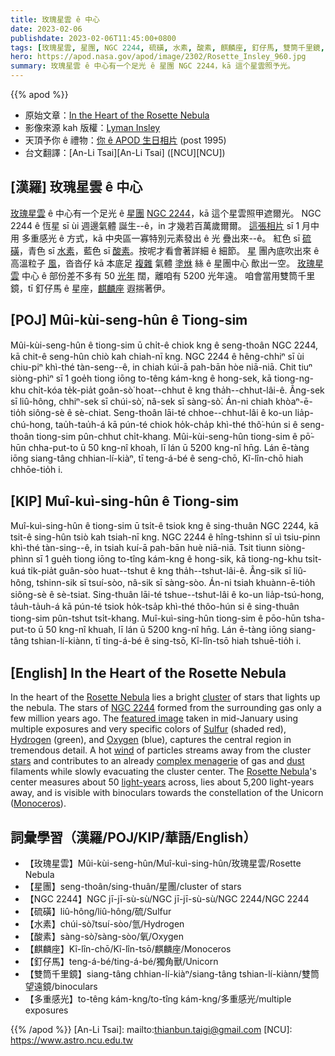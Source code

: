 ```yaml
---
title: 玫瑰星雲 ê 中心
date: 2023-02-06
publishdate: 2023-02-06T11:45:00+0800
tags: [玫瑰星雲, 星團, NGC 2244, 硫磺, 水素, 酸素, 麒麟座, 釘仔馬, 雙筒千里鏡, 多重感光]
hero: https://apod.nasa.gov/apod/image/2302/Rosette_Insley_960.jpg
summary: 玫瑰星雲 ê 中心有一个足光 ê 星團 NGC 2244，kā 這个星雲照予光。
---
```


{{% apod %}}

- 原始文章：[In the Heart of the Rosette Nebula](https://apod.nasa.gov/apod/ap230206.html)
- 影像來源 kah 版權：[Lyman Insley](https://www.instagram.com/adastro_tothestars/)
- 天頂予你 ê 禮物：[你 ê APOD 生日相片](https://apod.nasa.gov/apod/calendar/allyears.html) (post 1995)
- 台文翻譯：[An-Li Tsai][An-Li Tsai] ([NCU][NCU])

## [漢羅] 玫瑰星雲 ê 中心
[玫瑰星雲][Rosette Nebula] ê 中心有一个足光 ê [星團][cluster] [NGC 2244][NGC 2244]，kā 這个星雲照甲遮爾光。
NGC 2244 ê 恆星 sī ùi 週邊氣體 誕生--ê，in 才幾若百萬歲爾爾。
[這張相片][featured image] sī 1 月中 用 多重感光 ê 方式，kā 中央區一寡特別元素發出 ê 光 疊出來--ê。
紅色 sī [硫磺][Sulfur]，青色 sī [水素][Hydrogen]，藍色 sī [酸素][Oxygen]。按呢才看會著詳細 ê 細節。
[星][stars] 團內底吹出來 ê 高溫粒子 [風][wind]，沓沓仔 kā 本底足 [複雜][complex menagerie] 氣體 [塗烌][dust] 絲 ê 星團中心 歕出一空。
[玫瑰星雲][Rosette Nebula] 中心 ê 部份差不多有 50 [光年][light-years] 闊，離咱有 5200 光年遠。
咱會當用雙筒千里鏡，tī 釘仔馬 ê 星座，[麒麟座][Monoceros] 遐揣著伊。

## [POJ] Mûi-kùi-seng-hûn ê Tiong-sim
Mûi-kùi-seng-hûn ê tiong-sim ū chi̍t-ê chiok kng ê seng-thoân NGC 2244, kā chit-ê seng-hûn chiò kah chiah-nī kng.
NGC 2244 ê hêng-chhiⁿ sī ùi chiu-piⁿ khì-thé tàn-seng--ê, in chiah kúi-ā pah-bān hòe niā-niā.
Chit tiuⁿ siòng-phìⁿ sī 1 goe̍h tiong iōng to-têng kám-kng ê hong-sek, kā tiong-ng-khu chi̍t-kóa te̍k-pia̍t goân-sò͘ hoat--chhut ê kng tha̍h--chhut-lâi-ê.
Âng-sek sī liû-hông, chhiⁿ-sek sī chúi-sò͘, nâ-sek sī sàng-sò͘.
Án-ni chiah khòaⁿ-ē-tio̍h siông-sè ê sè-chiat.
Seng-thoân lāi-té chhoe--chhut-lâi ê ko-un lia̍p-chú-hong, tau̍h-tau̍h-á kā pún-té chiok ho̍k-cha̍p khì-thé thô͘-hún si ê seng-thoân tiong-sim pûn-chhut chi̍t-khang.
Mûi-kùi-seng-hûn tiong-sim ê pō͘-hūn chha-put-to ū 50 kng-nî khoah, lī lán ū 5200 kng-nî hn̄g.
Lán ē-tàng iōng siang-tâng chhian-lí-kiàⁿ, tī teng-á-bé ê seng-chō, Kî-lîn-chō hiah chhōe-tio̍h i.


## [KIP] Muî-kuì-sing-hûn ê Tiong-sim
Muî-kuì-sing-hûn ê tiong-sim ū tsi̍t-ê tsiok kng ê sing-thuân NGC 2244, kā tsit-ê sing-hûn tsiò kah tsiah-nī kng.
NGC 2244 ê hîng-tshinn sī uì tsiu-pinn khì-thé tàn-sing--ê, in tsiah kuí-ā pah-bān huè niā-niā.
Tsit tiunn siòng-phìnn sī 1 gue̍h tiong iōng to-tîng kám-kng ê hong-sik, kā tiong-ng-khu tsi̍t-kuá ti̍k-pia̍t guân-sòo huat--tshut ê kng tha̍h--tshut-lâi-ê.
Âng-sik sī liû-hông, tshinn-sik sī tsuí-sòo, nâ-sik sī sàng-sòo.
Án-ni tsiah khuànn-ē-tio̍h siông-sè ê sè-tsiat.
Sing-thuân lāi-té tshue--tshut-lâi ê ko-un lia̍p-tsú-hong, ta̍uh-ta̍uh-á kā pún-té tsiok ho̍k-tsa̍p khì-thé thôo-hún si ê sing-thuân tiong-sim pûn-tshut tsi̍t-khang.
Muî-kuì-sing-hûn tiong-sim ê pōo-hūn tsha-put-to ū 50 kng-nî khuah, lī lán ū 5200 kng-nî hn̄g.
Lán ē-tàng iōng siang-tâng tshian-lí-kiànn, tī ting-á-bé ê sing-tsō, Kî-lîn-tsō hiah tshuē-tio̍h i.

## [English] In the Heart of the Rosette Nebula
In the heart of the [Rosette Nebula][Rosette Nebula] lies a bright [cluster][cluster] of stars that lights up the nebula.
The stars of [NGC 2244][NGC 2244] formed from the surrounding gas only a few million years ago.
The [featured image][featured image] taken in mid-January using multiple exposures and very specific colors of [Sulfur][Sulfur] (shaded red), [Hydrogen][Hydrogen] (green), and [Oxygen][Oxygen] (blue), captures the central region in tremendous detail.
A hot [wind][wind] of particles streams away from the cluster [stars][stars] and contributes to an already [complex menagerie][complex menagerie] of gas and [dust][dust] filaments while slowly evacuating the cluster center.
The [Rosette Nebula][Rosette Nebula]'s center measures about 50 [light-years][light-years] across, lies about 5,200 light-years away, and is visible with binoculars towards the constellation of the Unicorn ([Monoceros][Monoceros]).


## 詞彙學習（漢羅/POJ/KIP/華語/English）
- 【玫瑰星雲】Mûi-kùi-seng-hûn/Muî-kuì-sing-hûn/玫瑰星雲/Rosette Nebula
- 【星團】seng-thoân/sing-thuân/星團/cluster of stars
- 【NGC 2244】NGC jī-jī-sù-sù/NGC jī-jī-sù-sù/NGC 2244/NGC 2244
- 【硫磺】liû-hông/liû-hông/硫/Sulfur
- 【水素】chúi-sò͘/tsuí-sòo/氫/Hydrogen
- 【酸素】sàng-sò͘/sàng-sòo/氧/Oxygen
- 【麒麟座】Kî-lîn-chō/Kî-lîn-tsō/麒麟座/Monoceros
- 【釘仔馬】teng-á-bé/ting-á-bé/獨角獸/Unicorn
- 【雙筒千里鏡】siang-tâng chhian-lí-kiàⁿ/siang-tâng tshian-lí-kiànn/雙筒望遠鏡/binoculars
- 【多重感光】to-têng kám-kng/to-tîng kám-kng/多重感光/multiple exposures


{{% /apod %}}
[An-Li Tsai]: mailto:thianbun.taigi@gmail.com
[NCU]: https://www.astro.ncu.edu.tw

[copyright]: https://apod.nasa.gov/apod/fap/lib/about_apod.html#srapply
[License]: https://creativecommons.org/licenses/by/2.0/

[Rosette Nebula]:https://apod.nasa.gov/apod/ap170214.html
[cluster]:https://en.wikipedia.org/wiki/Open_cluster
[NGC 2244]:https://www.youtube.com/watch?v=rQ4n2HjppWo
[featured image]:https://www.instagram.com/p/CnbqDHYuaxf/
[Sulfur]:https://periodic.lanl.gov/16.shtml
[Hydrogen]:https://periodic.lanl.gov/1.shtml
[Oxygen]:https://periodic.lanl.gov/8.shtml
[wind]:https://astronomy.swin.edu.au/cosmos/s/stellar+winds
[stars]:https://science.nasa.gov/astrophysics/focus-areas/how-do-stars-form-and-evolve
[complex menagerie]:https://assets3.thrillist.com/v1/image/2499821/414x310/scale;jpeg_quality=65.jpg
[dust]:https://www.science.org/doi/10.1126/science.1130423
[Rosette Nebula]:https://apod.nasa.gov/apod/ap210214.html
[light-years]:https://spaceplace.nasa.gov/light-year/en/
[Monoceros]:https://en.wikipedia.org/wiki/Monoceros


